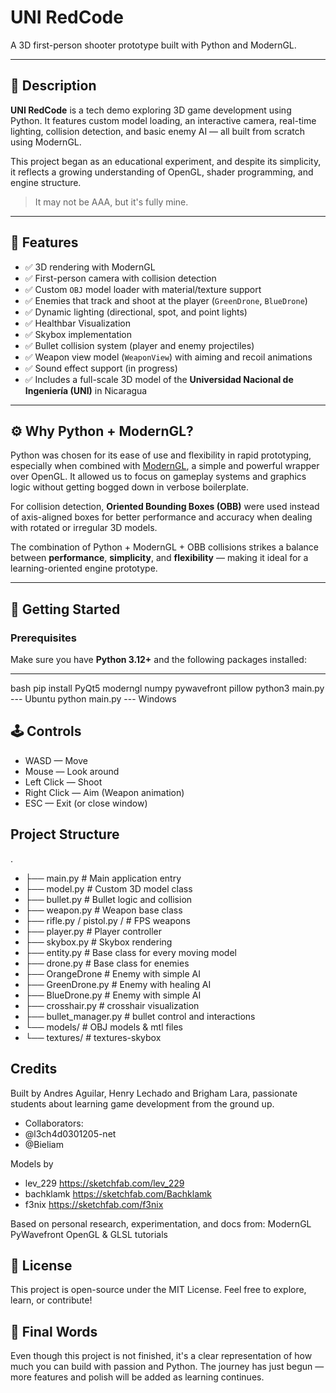 # UNI RedCode

A 3D first-person shooter prototype built with Python and ModernGL.

---

## 📌 Description

**UNI RedCode** is a tech demo exploring 3D game development using Python. It features custom model loading, an interactive camera, real-time lighting, collision detection, and basic enemy AI — all built from scratch using ModernGL.

This project began as an educational experiment, and despite its simplicity, it reflects a growing understanding of OpenGL, shader programming, and engine structure.

> It may not be AAA, but it's fully mine.

---

## 🔧 Features

- ✅ 3D rendering with ModernGL
- ✅ First-person camera with collision detection
- ✅ Custom `OBJ` model loader with material/texture support
- ✅ Enemies that track and shoot at the player (`GreenDrone`, `BlueDrone`)
- ✅ Dynamic lighting (directional, spot, and point lights)
- ✅ Healthbar Visualization
- ✅ Skybox implementation
- ✅ Bullet collision system (player and enemy projectiles)
- ✅ Weapon view model (`WeaponView`) with aiming and recoil animations
- ✅ Sound effect support (in progress)
- ✅ Includes a full-scale 3D model of the **Universidad Nacional de Ingeniería (UNI)** in Nicaragua

---

## ⚙️ Why Python + ModernGL?

Python was chosen for its ease of use and flexibility in rapid prototyping, especially when combined with [ModernGL](https://github.com/moderngl/moderngl), a simple and powerful wrapper over OpenGL. It allowed us to focus on gameplay systems and graphics logic without getting bogged down in verbose boilerplate.

For collision detection, **Oriented Bounding Boxes (OBB)** were used instead of axis-aligned boxes for better performance and accuracy when dealing with rotated or irregular 3D models.

The combination of Python + ModernGL + OBB collisions strikes a balance between **performance**, **simplicity**, and **flexibility** — making it ideal for a learning-oriented engine prototype.

---

## 🚀 Getting Started

### Prerequisites

Make sure you have **Python 3.12+** and the following packages installed:

--- 
bash
pip install PyQt5 moderngl numpy pywavefront pillow
python3 main.py --- Ubuntu
python main.py  --- Windows



## 🕹️ Controls

- WASD — Move
- Mouse — Look around
- Left Click — Shoot
- Right Click — Aim (Weapon animation)
- ESC — Exit (or close window)


## Project Structure

.
- ├── main.py                # Main application entry
- ├── model.py               # Custom 3D model class
- ├── bullet.py              # Bullet logic and collision
- ├── weapon.py              # Weapon base class
- ├── rifle.py / pistol.py / # FPS weapons
- ├── player.py              # Player controller
- ├── skybox.py              # Skybox rendering
- ├── entity.py              # Base class for every moving model
- ├── drone.py               # Base class for enemies
- ├── OrangeDrone            # Enemy with simple AI
- ├── GreenDrone.py          # Enemy with healing AI
- ├── BlueDrone.py           # Enemy with simple AI
- ├── crosshair.py           # crosshair visualization
- ├── bullet_manager.py      # bullet control and interactions
- └── models/                # OBJ models & mtl files
- └── textures/              # textures-skybox


## Credits
Built by Andres Aguilar, Henry Lechado and Brigham Lara, passionate students about learning game development from the ground up.
- Collaborators:
- @l3ch4d0301205-net
- @Bieliam 

Models by
- lev_229   https://sketchfab.com/lev_229
- bachklamk https://sketchfab.com/Bachklamk
- f3nix     https://sketchfab.com/f3nix


Based on personal research, experimentation, and docs from:
    ModernGL
    PyWavefront
    OpenGL & GLSL tutorials


## 📜 License
This project is open-source under the MIT License. Feel free to explore, learn, or contribute!



## 💬 Final Words

Even though this project is not finished, it's a clear representation of how much you can build with passion and Python. The journey has just begun — more features and polish will be added as learning continues.
